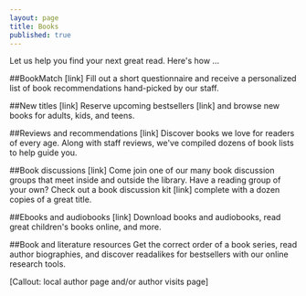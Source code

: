 ```yaml
---
layout: page
title: Books
published: true
---
```


Let us help you find your next great read. Here's how ...

##BookMatch [link]
Fill out a short questionnaire and receive a personalized list of book recommendations hand-picked by our staff.

##New titles [link]
Reserve upcoming bestsellers [link] and browse new books for adults, kids, and teens.

##Reviews and recommendations [link]
Discover books we love for readers of every age. Along with staff reviews, we've compiled dozens of book lists to help guide you. 

##Book discussions [link]
Come join one of our many book discussion groups that meet inside and outside the library. Have a reading group of your own? Check out a book discussion kit [link] complete with a dozen copies of a great title.

##Ebooks and audiobooks [link]
Download books and audiobooks, read great children's books online, and more.

##Book and literature resources
Get the correct order of a book series, read author biographies, and discover readalikes for bestsellers with our online research tools.

[Callout: local author page and/or author visits page] 









